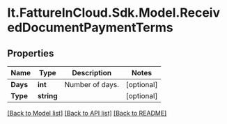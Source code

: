 # It.FattureInCloud.Sdk.Model.ReceivedDocumentPaymentTerms

## Properties

Name | Type | Description | Notes
------------ | ------------- | ------------- | -------------
**Days** | **int** | Number of days. | [optional] 
**Type** | **string** |  | [optional] 

[[Back to Model list]](../README.md#documentation-for-models) [[Back to API list]](../README.md#documentation-for-api-endpoints) [[Back to README]](../README.md)

